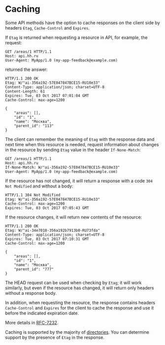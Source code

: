 # Caching

Some API methods have the option to cache responses on the client
side by headers `Etag`, `Cache-Control` and `Expires`.


If `Etag` is returned when requesting a resource in API, for example,
the request:

```
GET /areas/1 HTTP/1.1
Host: api.hh.ru
User-Agent: MyApp/1.0 (my-app-feedback@example.com)
```

returned the answer:

```
HTTP/1.1 200 OK
Etag: W/"ai-356a192-57E047847BCE15-RU10e33"
Content-Type: application/json; charset=UTF-8
Content-Length: 61
Expires: Tue, 03 Oct 2017 07:01:04 GMT
Cache-Control: max-age=1200

{
    "areas": [],
    "id": "1",
    "name": "Москва",
    "parent_id": "113"
}
```

The client can remember the meaning of `Etag` with the response data and
next time when this resource is needed, request information
about changes in the resource by sending `Etag` value in the header `If-None-Match`:

```
GET /areas/1 HTTP/1.1
Host: api.hh.ru
If-None-Match: W/"ai-356a192-57E047847BCE15-RU10e33"
User-Agent: MyApp/1.0 (my-app-feedback@example.com)
```

If the resource has not changed, it will return a response with a code `304 Not Modified`
and without a body:

```
HTTP/1.1 304 Not Modified
Etag: W/"ai-356a192-57E047847BCE15-RU10e33"
Cache-Control: max-age=1200
Expires: Tue, 03 Oct 2017 07:05:43 GMT
```

If the resource changes, it will return new contents of the resource:

```
HTTP/1.1 200 OK
Etag: W/"ai-34e7018-356a192b7913b0-RU73fda"
Content-Type: application/json; charset=UTF-8
Expires: Tue, 03 Oct 2017 07:10:31 GMT
Cache-Control: max-age=1200

{
    "areas": [],
    "id": "1",
    "name": "Москва",
    "parent_id": "777"
}
```

The HEAD request can be used when checking by `Etag`; it will work
similarly, but even if the resource has changed, it will return only
headers without a response body.

In addition, when requesting the resource, the response contains headers `Cache-Control` and 
`Expires` for the client to cache the response and use it before the indicated expiration date.

More details in [RFC-7232](https://tools.ietf.org/html/rfc7232).

Caching is supported by the majority of [directories](README.md#dictionaries). 
You can determine support by the presence of `Etag` in the response.
